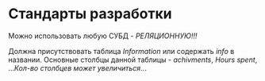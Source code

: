 # Стандарты разработки

Можно использовать любую СУБД - *РЕЛЯЦИОННУЮ!!!*

Должна присутствовать таблица *Information* или содержать *info* в названии. 
Основные столбцы данной таблицы - *achivments*, *Hours spent*, ...*Кол-во столбцев может увеличиться*...
